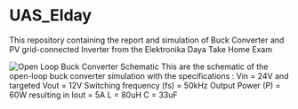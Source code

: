 # UAS_Elday
This repository containing the report and simulation of Buck Converter and PV grid-connected Inverter from the Elektronika Daya Take Home Exam

![Open Loop Buck Converter Schematic](https://github.com/user-attachments/assets/015f98d1-8c74-4325-b3e9-fbde7168edf2)
This are the schematic of the open-loop buck converter simulation with the specifications :
Vin = 24V and targeted Vout = 12V
Switching frequency (fs) = 50kHz
Output Power (P) = 60W resulting in Iout = 5A
L = 80uH
C = 33uF

